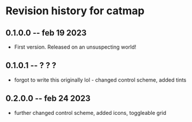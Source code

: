 # Revision history for catmap

## 0.1.0.0 -- feb 19 2023

* First version. Released on an unsuspecting world!

## 0.1.0.1 -- ? ? ?

* forgot to write this originally lol - changed control scheme, added tints

## 0.2.0.0 -- feb 24 2023

* further changed control scheme, added icons, toggleable grid
